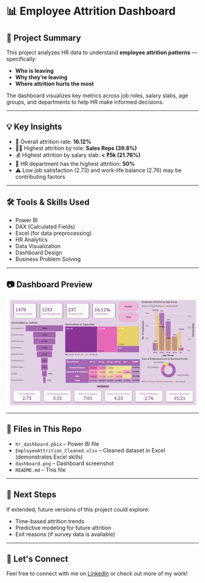 # 📊 Employee Attrition Dashboard

## 🧩 Project Summary
This project analyzes HR data to understand **employee attrition patterns** — specifically:
- **Who is leaving**
- **Why they’re leaving**
- **Where attrition hurts the most**

The dashboard visualizes key metrics across job roles, salary slabs, age groups, and departments to help HR make informed decisions.

---

## 💡 Key Insights
- 📌 Overall attrition rate: **16.12%**
- 🧑‍💼 Highest attrition by role: **Sales Reps (39.8%)**
- 💰 Highest attrition by salary slab: **< ₹5k (21.76%)**
- 🏢 HR department has the highest attrition: **50%**
- ⚠️ Low job satisfaction (2.73) and work-life balance (2.76) may be contributing factors

---

## 🛠️ Tools & Skills Used
- Power BI  
- DAX (Calculated Fields)  
- Excel (for data preprocessing)  
- HR Analytics  
- Data Visualization  
- Dashboard Design  
- Business Problem Solving

---

## 📷 Dashboard Preview
![Dashboard Screenshot](dashboard.png)

---

## 📂 Files in This Repo
- `hr_dashboard.pbix` – Power BI file
- `EmployeeAttrition_Cleaned.xlsx` – Cleaned dataset in Excel (demonstrates Excel skills) 
- `dashboard.png` – Dashboard screenshot  
- `README.md` – This file

---

## 🚀 Next Steps
If extended, future versions of this project could explore:
- Time-based attrition trends
- Predictive modeling for future attrition
- Exit reasons (if survey data is available)
  
---

## 🔗 Let's Connect
Feel free to connect with me on [LinkedIn](www.linkedin.com/in/arushi-g-069176191) or check out more of my work!
